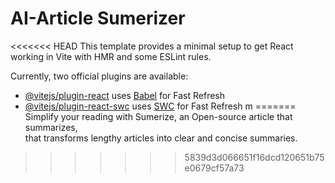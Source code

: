 # AI-Article Sumerizer  

<<<<<<< HEAD
This template provides a minimal setup to get React working in Vite with HMR and some ESLint rules.

Currently, two official plugins are available:

- [@vitejs/plugin-react](https://github.com/vitejs/vite-plugin-react/blob/main/packages/plugin-react/README.md) uses [Babel](https://babeljs.io/) for Fast Refresh
- [@vitejs/plugin-react-swc](https://github.com/vitejs/vite-plugin-react-swc) uses [SWC](https://swc.rs/) for Fast Refresh
m
=======
Simplify your reading with Sumerize, an Open-source article that summarizes,  
that transforms lengthy articles into clear and concise summaries.
>>>>>>> 5839d3d066651f16dcd120651b75e0679cf57a73
